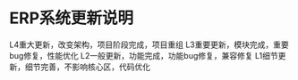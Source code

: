 # ERP系统更新说明
L4重大更新，改变架构，项目阶段完成，项目重组
L3重要更新，模块完成，重要bug修复，性能优化
L2一般更新，功能完成，功能bug修复，兼容修复
L1细节更新，细节完善，不影响核心区，代码优化
